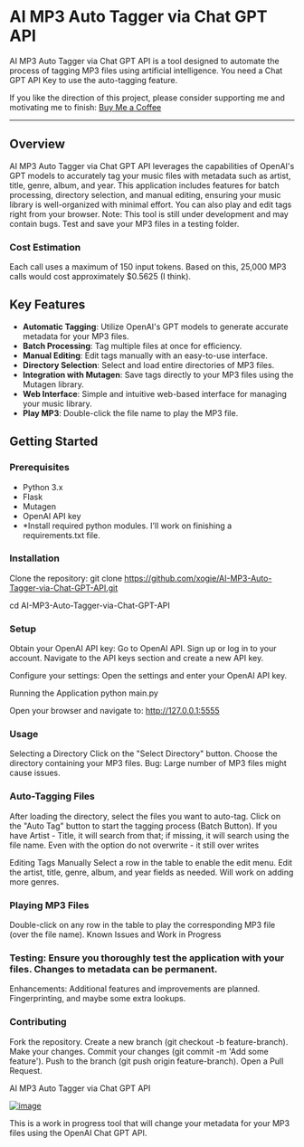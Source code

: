 # AI MP3 Auto Tagger via Chat GPT API

AI MP3 Auto Tagger via Chat GPT API is a tool designed to automate the process of tagging MP3 files using artificial intelligence. You need a Chat GPT API Key to use the auto-tagging feature.

If you like the direction of this project, please consider supporting me and motivating me to finish: [Buy Me a Coffee](https://buymeacoffee.com/gitxogie)

---

## Overview
AI MP3 Auto Tagger via Chat GPT API leverages the capabilities of OpenAI's GPT models to accurately tag your music files with metadata such as artist, title, genre, album, and year. This application includes features for batch processing, directory selection, and manual editing, ensuring your music library is well-organized with minimal effort. You can also play and edit tags right from your browser. Note: This tool is still under development and may contain bugs. Test and save your MP3 files in a testing folder. 

### Cost Estimation
Each call uses a maximum of 150 input tokens. Based on this, 25,000 MP3 calls would cost approximately $0.5625 (I think).

## Key Features

- **Automatic Tagging**: Utilize OpenAI's GPT models to generate accurate metadata for your MP3 files.
- **Batch Processing**: Tag multiple files at once for efficiency.
- **Manual Editing**: Edit tags manually with an easy-to-use interface.
- **Directory Selection**: Select and load entire directories of MP3 files.
- **Integration with Mutagen**: Save tags directly to your MP3 files using the Mutagen library.
- **Web Interface**: Simple and intuitive web-based interface for managing your music library.
- **Play MP3**: Double-click the file name to play the MP3 file.

## Getting Started

### Prerequisites
- Python 3.x
- Flask
- Mutagen
- OpenAI API key
- *Install required python modules. I'll work on finishing a requirements.txt file. 

### Installation
Clone the repository:
git clone https://github.com/xogie/AI-MP3-Auto-Tagger-via-Chat-GPT-API.git

cd AI-MP3-Auto-Tagger-via-Chat-GPT-API


### Setup
Obtain your OpenAI API key:
    Go to OpenAI API.
    Sign up or log in to your account.
    Navigate to the API keys section and create a new API key.

Configure your settings:
    Open the settings and enter your OpenAI API key.

Running the Application
python main.py

Open your browser and navigate to:
http://127.0.0.1:5555

### Usage
Selecting a Directory
Click on the "Select Directory" button.
Choose the directory containing your MP3 files.
Bug: Large number of MP3 files might cause issues.

### Auto-Tagging Files
After loading the directory, select the files you want to auto-tag.
Click on the "Auto Tag" button to start the tagging process (Batch Button).
If you have Artist - Title, it will search from that; if missing, it will search using the file name.
Even with the option do not overwrite - it still over writes

Editing Tags Manually
Select a row in the table to enable the edit menu.
Edit the artist, title, genre, album, and year fields as needed.
Will work on adding more genres.

### Playing MP3 Files
Double-click on any row in the table to play the corresponding MP3 file (over the file name).
Known Issues and Work in Progress

### Testing: Ensure you thoroughly test the application with your files. Changes to metadata can be permanent.
Enhancements: Additional features and improvements are planned. Fingerprinting, and maybe some extra lookups.

### Contributing
Fork the repository.
Create a new branch (git checkout -b feature-branch).
Make your changes.
Commit your changes (git commit -m 'Add some feature').
Push to the branch (git push origin feature-branch).
Open a Pull Request.

AI MP3 Auto Tagger via Chat GPT API

<a href="https://ibb.co/YhCM8vD"><img src="https://i.ibb.co/YhCM8vD/image.png" alt="image" border="0"></a>

This is a work in progress tool that will change your metadata for your MP3 files using the OpenAI Chat GPT API.
